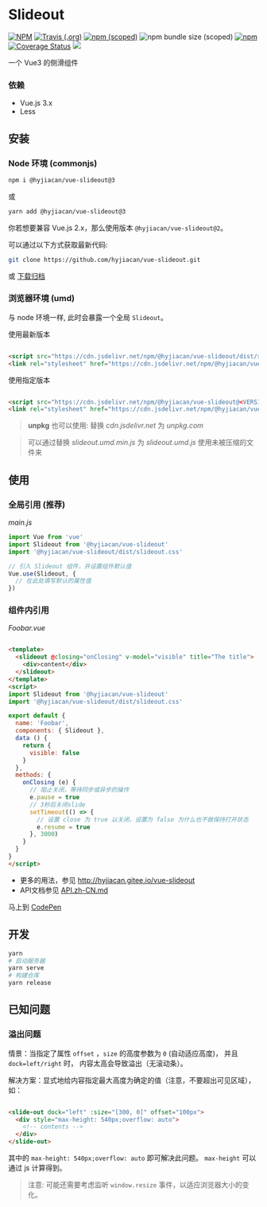 # Slideout

[![NPM](https://img.shields.io/npm/l/@hyjiacan/vue-slideout?style=flat-square)](https://github.com/hyjiacan/vue-slideout/blob/master/LICENSE)
[![Travis (.org)](https://img.shields.io/travis/hyjiacan/vue-slideout?style=flat-square)](https://www.travis-ci.org/hyjiacan/vue-slideout)
[![npm (scoped)](https://img.shields.io/npm/v/@hyjiacan/vue-slideout?style=flat-square)](https://www.npmjs.com/package/@hyjiacan/vue-slideout)
![npm bundle size (scoped)](https://img.shields.io/bundlephobia/min/@hyjiacan/vue-slideout?style=flat-square)
[![npm](https://img.shields.io/npm/dm/@hyjiacan/vue-slideout?style=flat-square)](https://npmcharts.com/compare/@hyjiacan/vue-slideout?minimal=true)
[![Coverage Status](https://coveralls.io/repos/github/hyjiacan/vue-slideout/badge.svg?branch=master)](https://coveralls.io/github/hyjiacan/vue-slideout?branch=master)
[![](https://data.jsdelivr.com/v1/package/npm/@hyjiacan/vue-slideout/badge)](https://www.jsdelivr.com/package/npm/@hyjiacan/vue-slideout)

一个 Vue3 的侧滑组件

### 依赖

- Vue.js 3.x
- Less

## 安装

### Node 环境 (commonjs)

```bash
npm i @hyjiacan/vue-slideout@3
```

或

```bash
yarn add @hyjiacan/vue-slideout@3
```

你若想要兼容 Vue.js 2.x，那么使用版本 `@hyjiacan/vue-slideout@2`。

可以通过以下方式获取最新代码:

```bash
git clone https://github.com/hyjiacan/vue-slideout.git
```

或 [下载归档](https://github.com/hyjiacan/vue-slideout/archive/master.zip)

### 浏览器环境 (umd)

与 node 环境一样, 此时会暴露一个全局 `Slideout`。

使用最新版本

```html

<script src="https://cdn.jsdelivr.net/npm/@hyjiacan/vue-slideout/dist/slideout.umd.min.js"></script>
<link rel="stylesheet" href="https://cdn.jsdelivr.net/npm/@hyjiacan/vue-slideout/dist/slideout.css"/>
```

使用指定版本

```html

<script src="https://cdn.jsdelivr.net/npm/@hyjiacan/vue-slideout@<VERSION>/dist/slideout.umd.min.js"></script>
<link rel="stylesheet" href="https://cdn.jsdelivr.net/npm/@hyjiacan/vue-slideout@<VERSION>/dist/slideout.css"/>
```

> **unpkg** 也可以使用: 替换 *cdn.jsdelivr.net* 为 *unpkg.com*

> 可以通过替换 *slideout.umd.min.js* 为 *slideout.umd.js* 使用未被压缩的文件来

## 使用

### 全局引用 (推荐)

*main.js*

```javascript
import Vue from 'vue'
import Slideout from '@hyjiacan/vue-slideout'
import '@hyjiacan/vue-slideout/dist/slideout.css'

// 引入 Slideout 组件，并设置组件默认值
Vue.use(Slideout, {
  // 在此处填写默认的属性值
})
```

### 组件内引用

*Foobar.vue*

```html

<template>
  <slideout @closing="onClosing" v-model="visible" title="The title">
    <div>content</div>
  </slideout>
</template>
<script>
import Slideout from '@hyjiacan/vue-slideout'
import '@hyjiacan/vue-slideout/dist/slideout.css'

export default {
  name: 'Foobar',
  components: { Slideout },
  data () {
    return {
      visible: false
    }
  },
  methods: {
    onClosing (e) {
      // 阻止关闭，等待同步或异步的操作
      e.pause = true
      // 3秒后关闭slide
      setTimeout(() => {
        // 设置 close 为 true 以关闭，设置为 false 为什么也不做保持打开状态
        e.resume = true
      }, 3000)
    }
  }
}
</script>
```

- 更多的用法，参见 http://hyjiacan.gitee.io/vue-slideout
- API文档参见 [API.zh-CN.md](./API.zh-CN.md)

马上到 [CodePen][codepen]

[codepen]: https://codepen.io/hyjiacan/pen/LYRZONE

## 开发

```bash
yarn
# 启动服务器
yarn serve
# 构建仓库
yarn release
```

## 已知问题

### 溢出问题

情景：当指定了属性 `offset` ，`size` 的高度参数为 `0` (自动适应高度)， 并且 `dock=left/right` 时， 内容太高会导致溢出（无滚动条）。

解决方案：显式地给内容指定最大高度为确定的值（注意，不要超出可见区域），如：

```html

<slide-out dock="left" :size="[300, 0]" offset="100px">
  <div style="max-height: 540px;overflow: auto">
    <!-- contents -->
  </div>
</slide-out>
```

其中的 `max-height: 540px;overflow: auto` 即可解决此问题。
`max-height` 可以通过 js 计算得到。

> 注意: 可能还需要考虑监听 `window.resize` 事件，以适应浏览器大小的变化。
